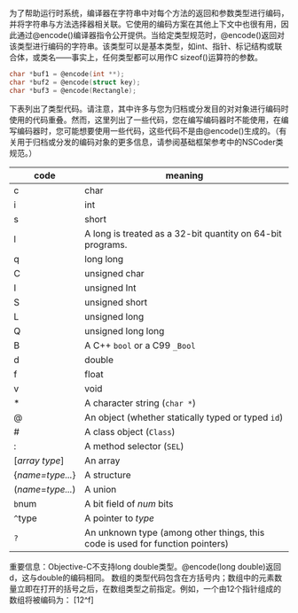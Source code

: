 为了帮助运行时系统，编译器在字符串中对每个方法的返回和参数类型进行编码，并将字符串与方法选择器相关联。它使用的编码方案在其他上下文中也很有用，因此通过@encode()编译器指令公开提供。当给定类型规范时，@encode()返回对该类型进行编码的字符串。该类型可以是基本类型，如int、指针、标记结构或联合体，或类名——事实上，任何类型都可以用作C sizeof()运算符的参数。
```c
char *buf1 = @encode(int **);
char *buf2 = @encode(struct key);
char *buf3 = @encode(Rectangle);
```
下表列出了类型代码。请注意，其中许多与您为归档或分发目的对对象进行编码时使用的代码重叠。然而，这里列出了一些代码，您在编写编码器时不能使用，在编写编码器时，您可能想要使用一些代码，这些代码不是由@encode()生成的。（有关用于归档或分发的编码对象的更多信息，请参阅基础框架参考中的NSCoder类规范。）

| code | meaning                                                    |
| ---- | ---------------------------------------------------------- |
| c    | char                                                       |
| i    | int                                                        |
| s    | short                                                      |
| l    | A long is treated as a 32-bit quantity on 64-bit programs. |
| q    | long long                                                  |
| C    | unsigned char                                              |
| I    | unsigned Int                                               |
| S    | unsigned short                                             |
| L    | unsigned long                                              |
| Q    | unsigned long long                                         |
| B    | A C++ `bool` or a C99 `_Bool`                              |
| d    | double                                                     |
| f    | float                                                      |
| v    | void                                                       |
| *    | A character string (`char *`)                              |
| @    | An object (whether statically typed or typed `id`)         |
| #    | A class object (`Class`)                                   |
| :    | A method selector (`SEL`)                                  |
| [_array type_] |An array|
|{_name=type..._}|A structure|
|(_name_=_type..._)|A union|
|`b`num|A bit field of _num_ bits|
|`^`type|A pointer to _type_|
|`?`|An unknown type (among other things, this code is used for function pointers)     |                                                            |

重要信息：Objective-C不支持long double类型。@encode(long double)返回d，这与double的编码相同。
数组的类型代码包含在方括号内；数组中的元素数量立即在打开的括号之后，在数组类型之前指定。例如，一个由12个指针组成的数组将被编码为：
[12^f] 
